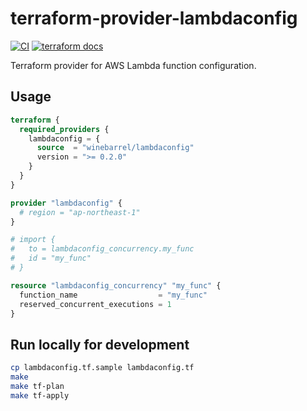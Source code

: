 # terraform-provider-lambdaconfig

[![CI](https://github.com/winebarrel/terraform-provider-lambdaconfig/actions/workflows/ci.yml/badge.svg)](https://github.com/winebarrel/terraform-provider-lambdaconfig/actions/workflows/ci.yml)
[![terraform docs](https://img.shields.io/badge/terraform-docs-%35835CC?logo=terraform)](https://registry.terraform.io/providers/winebarrel/lambdaconfig/latest/docs)

Terraform provider for AWS Lambda function configuration.

## Usage

```tf
terraform {
  required_providers {
    lambdaconfig = {
      source  = "winebarrel/lambdaconfig"
      version = ">= 0.2.0"
    }
  }
}

provider "lambdaconfig" {
  # region = "ap-northeast-1"
}

# import {
#   to = lambdaconfig_concurrency.my_func
#   id = "my_func"
# }

resource "lambdaconfig_concurrency" "my_func" {
  function_name                  = "my_func"
  reserved_concurrent_executions = 1
}
```

## Run locally for development

```sh
cp lambdaconfig.tf.sample lambdaconfig.tf
make
make tf-plan
make tf-apply
```
